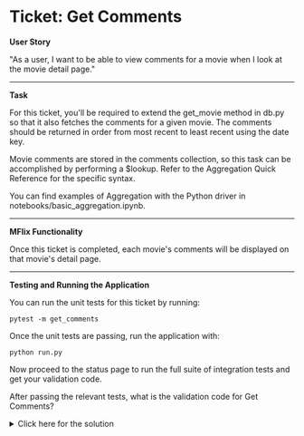 # Ticket: Get Comments

**User Story**

"As a user, I want to be able to view comments for a movie when I look at the movie detail page."

---

**Task**

For this ticket, you'll be required to extend the get_movie method in db.py so that it also fetches the comments for a given movie. The comments should be returned in order from most recent to least recent using the date key.

Movie comments are stored in the comments collection, so this task can be accomplished by performing a $lookup. Refer to the Aggregation Quick Reference for the specific syntax.

You can find examples of Aggregation with the Python driver in notebooks/basic_aggregation.ipynb.

---

**MFlix Functionality**

Once this ticket is completed, each movie's comments will be displayed on that movie's detail page.

---

**Testing and Running the Application**

You can run the unit tests for this ticket by running:

```
pytest -m get_comments
```

Once the unit tests are passing, run the application with:

```
python run.py
```

Now proceed to the status page to run the full suite of integration tests and get your validation code.

After passing the relevant tests, what is the validation code for Get Comments?

<details>
  <summary>Click here for the solution</summary>
    Answer: 5ab5094fb526e43b570e4633
</details>

